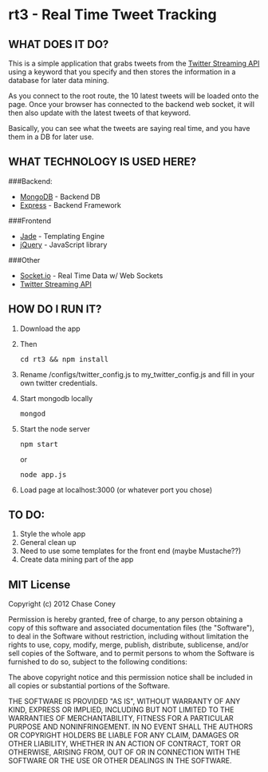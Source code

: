 rt3 - Real Time Tweet Tracking
==============================

WHAT DOES IT DO?
----------------

This is a simple application that grabs tweets from the [Twitter Streaming API](https://dev.twitter.com/docs/streaming-apis) using a keyword that you specify and then stores the information in a database for later data mining.

As you connect to the root route, the 10 latest tweets will be loaded onto the page. Once your browser has connected to the backend web socket, it will then also update with the latest tweets of that keyword.

Basically, you can see what the tweets are saying real time, and you have them in a DB for later use.

WHAT TECHNOLOGY IS USED HERE?
-----------------------------



###Backend:
* [MongoDB](http://www.mongodb.org/) - Backend DB
* [Express](http://expressjs.com/) - Backend Framework

###Frontend
* [Jade](http://jade-lang.com/) - Templating Engine
* [jQuery](http://jquery.com/) - JavaScript library

###Other
* [Socket.io](http://socket.io) - Real Time Data w/ Web Sockets
* [Twitter Streaming API](https://dev.twitter.com/docs/streaming-apis)

HOW DO I RUN IT?
----------------

1. Download the app
2. Then 
    
    <pre>cd rt3 && npm install</pre>

3. Rename /configs/twitter_config.js to my_twitter_config.js and fill in your own twitter credentials.
4. Start mongodb locally

    <pre>mongod</pre>

5. Start the node server

    <pre>npm start</pre> or <pre>node app.js</pre>

6. Load page at localhost:3000 (or whatever port you chose)

TO DO:
------

1. Style the whole app
2. General clean up
3. Need to use some templates for the front end (maybe Mustache??)
4. Create data mining part of the app

MIT License
-----------

Copyright (c) 2012 Chase Coney

Permission is hereby granted, free of charge, to any person obtaining a
copy of this software and associated documentation files (the "Software"),
to deal in the Software without restriction, including without limitation
the rights to use, copy, modify, merge, publish, distribute, sublicense,
and/or sell copies of the Software, and to permit persons to whom the
Software is furnished to do so, subject to the following conditions:

The above copyright notice and this permission notice shall be included in
all copies or substantial portions of the Software.

THE SOFTWARE IS PROVIDED "AS IS", WITHOUT WARRANTY OF ANY KIND, EXPRESS OR
IMPLIED, INCLUDING BUT NOT LIMITED TO THE WARRANTIES OF MERCHANTABILITY,
FITNESS FOR A PARTICULAR PURPOSE AND NONINFRINGEMENT. IN NO EVENT SHALL
THE AUTHORS OR COPYRIGHT HOLDERS BE LIABLE FOR ANY CLAIM, DAMAGES OR OTHER
LIABILITY, WHETHER IN AN ACTION OF CONTRACT, TORT OR OTHERWISE, ARISING
FROM, OUT OF OR IN CONNECTION WITH THE SOFTWARE OR THE USE OR OTHER
DEALINGS IN THE SOFTWARE.